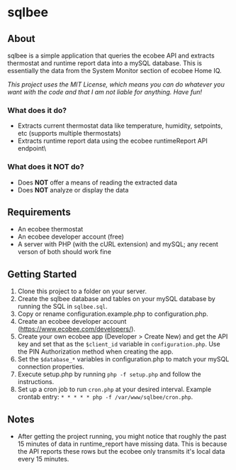 # sqlbee

## About
sqlbee is a simple application that queries the ecobee API and extracts thermostat and runtime report data into a mySQL database. This is essentially the data from the System Monitor section of ecobee Home IQ.

_This project uses the MIT License, which means you can do whatever you want with the code and that I am not liable for anything. Have fun!_

### What does it do?
- Extracts current thermostat data like temperature, humidity, setpoints, etc (supports multiple thermostats)
- Extracts runtime report data using the ecobee runtimeReport API endpoint\

### What does it NOT do?
- Does **NOT** offer a means of reading the extracted data
- Does **NOT** analyze or display the data

## Requirements
- An ecobee thermostat
- An ecobee developer account (free)
- A server with PHP (with the cURL extension) and mySQL; any recent verson of both should work fine

## Getting Started
1. Clone this project to a folder on your server.
2. Create the sqlbee database and tables on your mySQL database by running the SQL in `sqlbee.sql`.
3. Copy or rename configuration.example.php to configuration.php.
4. Create an ecobee developer account (https://www.ecobee.com/developers/).
5. Create your own ecobee app (Developer > Create New) and get the API key and set that as the `$client_id` variable in `configuration.php`. Use the PIN Authorization method when creating the app.
6. Set the `$database_*` variables in configuration.php to match your mySQL connection properties.
7. Execute setup.php by running `php -f setup.php` and follow the instructions.
8. Set up a cron job to run `cron.php` at your desired interval. Example crontab entry: `* * * * * php -f /var/www/sqlbee/cron.php`.

## Notes
- After getting the project running, you might notice that roughly the past 15 minutes of data in runtime_report have missing data. This is because the API reports these rows but the ecobee only transmits it's local data every 15 minutes.

